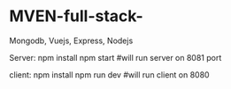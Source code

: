 # MVEN-full-stack-
Mongodb, Vuejs, Express, Nodejs


Server:
npm install
npm start                      #will run server on 8081 port

client:
npm install
npm run dev                   #will run client on 8080

